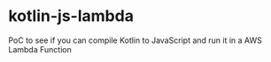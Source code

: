 # kotlin-js-lambda
PoC to see if you can compile Kotlin to JavaScript and run it in a AWS Lambda Function

